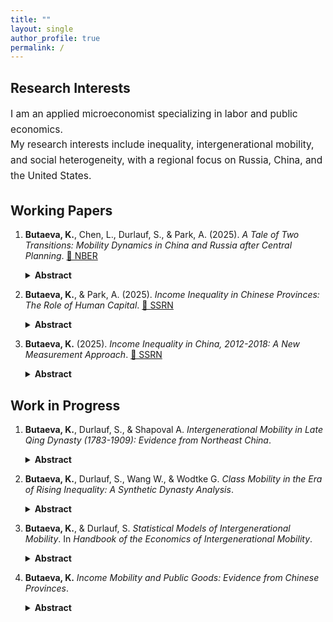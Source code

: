 ```yaml
---
title: ""
layout: single
author_profile: true
permalink: /
---
```

## Research Interests

<p style="font-size: 1.1em; line-height: 1.6; margin-bottom: 2em;">
  I am an applied microeconomist specializing in labor and public economics.<br>
  My research interests include inequality, intergenerational mobility, and social heterogeneity, with a regional focus on Russia, China, and the United States.
</p>


## Working Papers

1.  **Butaeva, K.**, Chen, L., Durlauf, S., & Park, A. (2025). *A Tale of Two Transitions: Mobility Dynamics in China and Russia after Central Planning*. [🔗 NBER](https://papers.ssrn.com/sol3/papers.cfm?abstract_id=12345) 
    <details style="text-align: justify;">
    <summary style="list-style: disclosure-closed inside; display: list-item;"><strong>Abstract</strong></summary>
    This paper examines intergenerational mobility in China and Russia during their transitions from central planning to market systems. We consider mobility as movement captured by changes in status between parents and children. We provide estimates of overall mobility, which involves mobility during transition to a system's steady state, as well as steady state mobility, which captures long-run mobility independent of transitional dynamics or shifts in the marginal distribution of outcomes across generations. We further decompose overall mobility into structural and exchange components. We find that China exhibits more overall educational mobility than Russia mostly due to greater structural mobility, while Russia exhibits greater steady state educational mobility. In contrast, both the overall and steady state occupational mobility is similar in China and Russia. Comparing these results to the US, we find that steady state mobility in education is substantially higher in the US and Russia compared to China, but occupational steady state mobility is comparable in all three countries. 
    
    
    <figure style="float: right; width: 95%; margin-left: 20px; margin-bottom: 20px;">
      <img src="https://kobutaeva.github.io/assets/fig9_bcdp.png" alt="Main finding" style="width: 900px; height: auto;">
      <figcaption style="font-size: 1em; text-align: center;"><strong>Figure 9:</strong> Dynamics of overall, structural, and exchange educational mobility.</figcaption>
    </figure>

    <figure style="float: right; width: 95%; margin-left: 20px; margin-bottom: 20px;">
      <img src="https://kobutaeva.github.io/assets/fig16_bcdp.png" alt="Main finding" style="width: 900px; height: auto;">
      <figcaption style="font-size: 1em; text-align: center;"><strong>Figure 16:</strong> Dynamics of overall, structural, and exchange occupational mobility.</figcaption>
    </figure>
    </details>


2.  **Butaeva, K.**, & Park, A. (2025). *Income Inequality in Chinese Provinces: The Role of Human Capital*. [🔗 SSRN](https://ssrn.com/abstract=5245777)  
    <details style="text-align: justify;">
    <summary style="list-style: disclosure-closed inside; display: list-item;"><strong>Abstract</strong></summary>
    In this paper, we conduct the first systematic empirical analysis of income inequality in China at the provincial level. Using data from the China Household Finance Survey (CHFS) and a semiparametric distribution model, we estimate Gini indices for Chinese provinces in 2012, 2014, 2016, and 2018. We find that differences in the "prices" and "quantities" of human capital are important factors in explaining differences in inequality between provinces. Poor provinces have higher levels of inequality because they have higher educational inequality, higher returns to schooling, and lower average educational attainment. We conclude that the reduction of existing interprovincial human capital gaps and the acceleration of labor market integration through appropriate government policies could reduce spatial disparities in inequality levels across regions and overall income inequality in China.
    
    
    <figure style="float: right; width: 95%; margin-left: 20px; margin-bottom: 20px;">
      <img src="https://kobutaeva.github.io/assets/fig_ch2.png" alt="Main finding" style="width: 900px; height: auto;">
      <figcaption style="font-size: 1em; text-align: center;"><strong>Figure 1:</strong> Gini index in Chinese provinces.</figcaption>
    </figure>
    </details>


3.  **Butaeva, K.** (2025). *Income Inequality in China, 2012-2018: A New Measurement Approach*. [🔗 SSRN](https://ssrn.com/abstract=5185428)  
    <details style="text-align: justify;">
    <summary style="list-style: disclosure-closed inside; display: list-item;"><strong>Abstract</strong></summary>
    This paper applies new measurement procedures to the data from the China Household Finance Survey (CHFS) to estimate income inequality in China from 2012 to 2018. In this study, I also examine rural-urban and regional disparities in China, as well as income inequality in five provinces (Shanghai, Guangdong, Liaoning, Henan, and Gansu). The proposed estimation method aims to account for the sparse influential observations of the top income earners in the survey data and involves two main attributes. First, to approximate income distribution, I use a semiparametric density model, consisting of a nonparametric kernel density approximating the bulk and a Generalized Pareto Distribution (GPD) top tail. Second, to fit the parameters of the GPD, I suggest utilizing a Maximum Penalized Likelihood Estimator (MPLE) with a beta penalty function tuned to model the top income distribution. The results yield estimates of the Gini index in China of 0.616 in 2012, 0.604 in 2014, 0.581 in 2016, and 0.590 in 2018. These estimates are higher than those obtained by applying the same estimation procedures to the data from the China Family Panel Studies (CFPS) in a supplementary analysis in this paper. Nevertheless, the results are consistent with the Gini index estimates from the previous literature that relied on top income adjustments. Moreover, they are substantially higher than typical estimates, which are solely based on the household survey data.
    
    
    <figure style="float: right; width: 95%; margin-left: 20px; margin-bottom: 20px;">
      <img src="https://kobutaeva.github.io/assets/fig1_ch1.png" alt="Main finding" style="width: 900px; height: auto;">
      <figcaption style="font-size: 1em; text-align: center;"><strong>Figure 3:</strong> Gini index in China.</figcaption>
    </figure>
    </details>

## Work in Progress

1.  **Butaeva, K.**, Durlauf, S., & Shapoval A. *Intergenerational Mobility in Late Qing Dynasty (1783-1909): Evidence from Northeast China*.
    <details style="text-align: justify;">
    <summary style="list-style: disclosure-closed inside; display: list-item;"><strong>Abstract</strong></summary>
    The paper examines intergenerational mobility during the last 130 years of the Qing dynasty. We identify two epochs within the 1783-1909 period of the Qing dynasty with different mobility dynamics. From 1783-1850, a stable mobility process appears to be present, leading to a convergence towards a steady state class distribution. The second epoch, 1850-1909, exhibits unstable class dynamics which continue to the end of the Qing dynasty.  The change in epochs is associated with the Opium Wars and Taiping Rebellion, demonstrating how the footprints of major crises in the late Qing era may be found in mobility dynamics. We further find that, in the decades preceding the end of the Qing dynasty, a sustained deterioration in rates of upward mobility and an sustained increased in rates of downward mobility.These are potential candidate mechanisms for the Qing dynasty's end. As such, we argue the basic facts of late Qing mobility may give insights into broad historical phenomena. 
    </details>

2.  **Butaeva, K.**, Durlauf, S., Wang W., & Wodtke G. *Class Mobility in the Era of Rising Inequality: A Synthetic Dynasty Analysis*.
    <details style="text-align: justify;">
    <summary style="list-style: disclosure-closed inside; display: list-item;"><strong>Abstract</strong></summary>
    Widely regarded as a barometer for equality of opportunity, intergenerational mobility has attracted renewed attention amid concerns that it may have declined in the wake of rising economic inequality since the 1970s. Although earlier research documents stability, or even modest increases, in mobility among cohorts who grew up or entered the labor market before this period, evidence for more recent cohorts is limited and highly inconsistent. This ambiguity is compounded by the nearly universal reliance on parametric models that impose restrictive assumptions on the pattern of change in mobility over time. We address these limitations by introducing a nonparametric approach to analyzing class mobility based on the ``synthetic dynasties" represented in Markov chains. This approach yields several new measures of mobility, including (i) steady-state mobility, defined as movement across classes in the Markov steady sate, where the marginal distribution of occupations is invariant, and (ii) intergenerational memory, which captures the rate at which the influence of class origins on destinations dissipates across generations. Applying these methods to data from the U.S., we find that both steady-state mobility and intergenerational memory have remained stable across cohorts born since 1945. This stability, however, masks offsetting class-specific trends. Among those from the upper and lower classes, movement has declined and memory has increased slightly. In contrast, among the middle classes, movement has risen and memory has weakened.
    </details>
    
3.  **Butaeva, K.**, & Durlauf, S. *Statistical Models of Intergenerational Mobility*. In *Handbook of the Economics of Intergenerational Mobility*.
    <details style="text-align: justify;">
    <summary style="list-style: disclosure-closed inside; display: list-item;"><strong>Abstract</strong></summary>
    This chapter will explore statistical measures of intergenerational mobility, using a stochastic process perspective to unify the many mobility statistics that have been employed by social scientists. While regression and Markov chain models will receive primary focus, we will consider new methods such as trajectory based mobility analysis as well. Particular attention will be given to the ways in which scalar mobility measures preserve or lose information relative to general characterizations of the probability distributions of adult outcomes conditional on features of their childhood and adolescence.
    </details>

4.  **Butaeva, K.** *Income Mobility and Public Goods: Evidence from Chinese Provinces*.
    <details style="text-align: justify;">
    <summary style="list-style: disclosure-closed inside; display: list-item;"><strong>Abstract</strong></summary>
    In this paper, I extend the Bergstrom, Blume, and Varian (1986) mo model of voluntary provision of public goods so that individuals also care about income mobility when deciding on their private contributions. To address this feature I incorporate an additional term in the individual utility function. This term accounts for the expected change in the distance between an individual's income rank and the mean income rank across time periods. I claim that a higher degree of mobility reduces the distance to mean income rank, which scales up the individual identification with society and raises the willingness to contribute to public goods. Using the data from the China Household Finance Survey (CHFS), I estimate income mobility in 29 Chinese provinces in 2014 and 2016 and test our theoretical predictions. I find that a narrower expected gap between an individual's income rank and the mean income rank in the future, reflecting a higher level of provincial mobility, strengthens the willingness of people to pay for environmental protection. These results are robust to controlling for the effects of income expectations, income inequality, and linguistic heterogeneity.
    </details>

 
    
